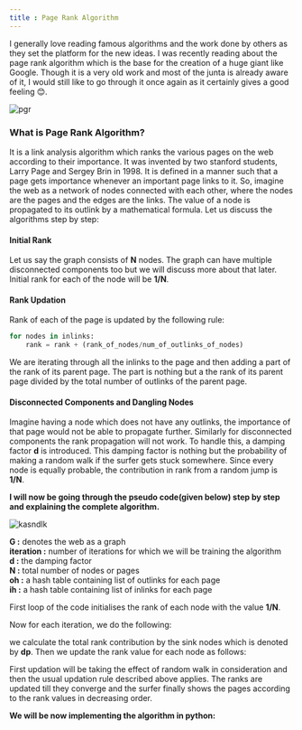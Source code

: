 ```yaml
---
title : Page Rank Algorithm
---
```


I generally love reading famous algorithms and the work done by others as they set the platform for the new ideas. I was recently reading about the page rank algorithm which is the base for the creation of a huge giant like Google. Though it is a very old work and most of the junta is already aware of it, I would still like to go through it once again as it certainly gives a good feeling 😊.

![pgr](https://studywarehouse.com/wp-content/uploads/2019/01/SEO-Metrics-Everything-you-should-know-about.jpg)

### What is Page Rank Algorithm?
It is a link analysis algorithm which ranks the various pages on the web according to their importance. It was invented by two stanford students, Larry Page and Sergey Brin in 1998. It is defined in a manner such that a page gets importance whenever an important page links to it. So, imagine the web as a network of nodes connected with each other, where the nodes are the pages and the edges are the links. The value of a node is propagated to its outlink by a mathematical formula. Let us discuss the algorithms step by step:


#### Initial Rank
Let us say the graph consists of **N** nodes. The graph can have multiple disconnected components too but we will discuss more about that later. Initial rank for each of the node will be **1/N**.

#### Rank Updation
Rank of each of the page is updated by the following rule:

```python
for nodes in inlinks:
    rank = rank + (rank_of_nodes/num_of_outlinks_of_nodes)
```

We are iterating through all the inlinks to the page and then adding a part of the rank of its parent page. The part is nothing but a the rank of its parent page divided by the total number of outlinks of the parent page.


#### Disconnected Components and Dangling Nodes
Imagine having a node which does not have any outlinks, the importance of that page would not be able to propagate further. Similarly for disconnected components the rank propagation will not work. To handle this, a damping factor **d** is introduced. This damping factor is nothing but the probability of making a random walk if the surfer gets stuck somewhere. Since every node is equally probable, the contribution in rank from a random jump is **1/N**.


**I will now be going through the pseudo code(given below) step by step and explaining the complete algorithm.**

![kasndlk](https://1.bp.blogspot.com/--6pKRzP5MwE/Xe93OrMoVtI/AAAAAAAAQKo/smekZZZofS4cMG5DRg96p2w3UX5rhD-iACLcBGAsYHQ/s1600/Screenshot%2B2019-12-10%2Bat%2B4.14.53%2BPM.png)

**G :** denotes the web as a graph <br/>
**iteration :** number of iterations for which we will be training the algorithm <br/>
**d :** the damping factor <br/>
**N :** total number of nodes or pages <br/>
**oh :** a hash table containing list of outlinks for each page <br/>
**ih :** a hash table containing list of inlinks for each page <br/>

First loop of the code initialises the rank of each node with the value **1/N**.

Now for each iteration, we do the following:

we calculate the total rank contribution by the sink nodes which is denoted by **dp**. Then we update the rank value for each node as follows:

First updation will be taking the effect of random walk in consideration and then the usual updation rule described above applies. The ranks are updated till they converge and the surfer finally shows the pages according to the rank values in decreasing order.


**We will be now implementing the algorithm in python:**

